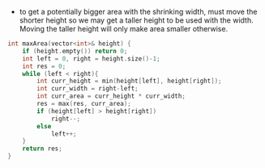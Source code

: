 - to get a potentially bigger area with the shrinking width, must move the shorter height so we may get a taller height to be used with the width. Moving the taller height will only make area smaller otherwise.

```cpp
int maxArea(vector<int>& height) {
    if (height.empty()) return 0;
    int left = 0, right = height.size()-1;
    int res = 0;
    while (left < right){
        int curr_height = min(height[left], height[right]);
        int curr_width = right-left;
        int curr_area = curr_height * curr_width;
        res = max(res, curr_area);
        if (height[left] > height[right])
            right--;
        else
            left++;
    }
    return res;
}
```
